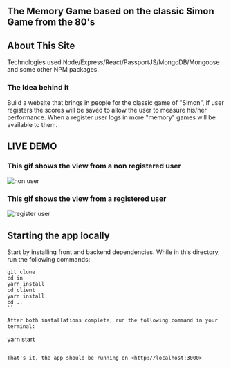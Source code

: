 
## The Memory Game based on the classic Simon Game from the 80's

## About This Site 

Technologies used Node/Express/React/PassportJS/MongoDB/Mongoose and some other NPM packages.

### The Idea behind it
Build a website that brings in people for the classic game of "Simon", 
if user registers the scores will be saved to allow the user to measure his/her 
performance. When a register user logs in more "memory" games will be available to them.


## LIVE DEMO

### This gif shows the view from a non registered user
![non user](https://github.com/mariogmazza/SimonApp/blob/master/Simon_nonUser.gif)

### This gif  shows the view from a registered user
![register user](https://github.com/mariogmazza/SimonApp/blob/master/Simon_user.gif)



## Starting the app locally

Start by installing front and backend dependencies. While in this directory, run the following commands:

```
git clone
cd in
yarn install
cd client
yarn install
cd ..
``

After both installations complete, run the following command in your terminal:

```
yarn start
```

That's it, the app should be running on <http://localhost:3000>



